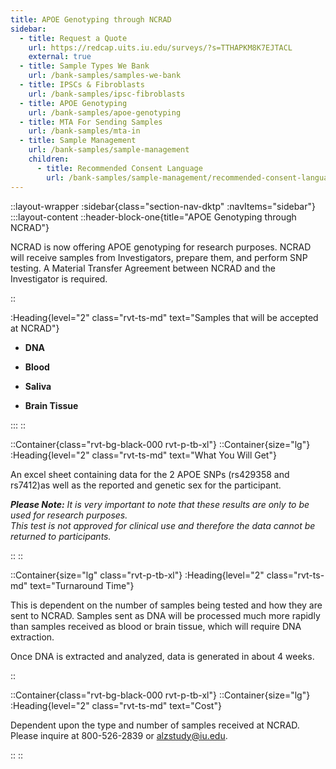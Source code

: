 ```yaml
---
title: APOE Genotyping through NCRAD
sidebar:
  - title: Request a Quote
    url: https://redcap.uits.iu.edu/surveys/?s=TTHAPKM8K7EJTACL
    external: true
  - title: Sample Types We Bank
    url: /bank-samples/samples-we-bank
  - title: IPSCs & Fibroblasts
    url: /bank-samples/ipsc-fibroblasts
  - title: APOE Genotyping
    url: /bank-samples/apoe-genotyping
  - title: MTA For Sending Samples
    url: /bank-samples/mta-in
  - title: Sample Management
    url: /bank-samples/sample-management
    children:
      - title: Recommended Consent Language
        url: /bank-samples/sample-management/recommended-consent-language
---
```


::layout-wrapper
:sidebar{class="section-nav-dktp" :navItems="sidebar"}
:::layout-content
::header-block-one{title="APOE Genotyping through NCRAD"}

  <p>NCRAD is now offering APOE genotyping for research purposes. NCRAD will receive samples from Investigators, prepare them, and perform SNP testing. A Material Transfer Agreement between NCRAD and the Investigator is required.</p>
  ::

:Heading{level="2" class="rvt-ts-md" text="Samples that will be accepted at NCRAD"}

  <ul>
    <li><p><strong>DNA</strong></p></li>
    <li><p><strong>Blood</strong></p></li>
    <li><p><strong>Saliva</strong></p></li>
    <li><p><strong>Brain Tissue</strong></p></li>
  </ul>
:::
::

::Container{class="rvt-bg-black-000 rvt-p-tb-xl"}
::Container{size="lg"}
:Heading{level="2" class="rvt-ts-md" text="What You Will Get"}

<p>An excel sheet containing data for the 2 APOE SNPs (rs429358 and rs7412)as well as the reported and genetic sex for the participant.</p>
<p><em><strong>Please Note:</strong> It is very important to note that these results are only to be used for research purposes. <br/> This test is not approved for clinical use and therefore the data cannot be returned to participants.</em></p>
::
::

::Container{size="lg" class="rvt-p-tb-xl"}
:Heading{level="2" class="rvt-ts-md" text="Turnaround Time"}

  <p>This is dependent on the number of samples being tested and how they are sent to NCRAD. Samples sent as DNA will be processed much more rapidly than samples received as blood or brain tissue, which will require DNA extraction.</p>
  <p>Once DNA is extracted and analyzed, data is generated in about 4 weeks.</p>
::

::Container{class="rvt-bg-black-000 rvt-p-tb-xl"}
::Container{size="lg"}
:Heading{level="2" class="rvt-ts-md" text="Cost"}

  <p>Dependent upon the type and number of samples received at NCRAD. Please inquire at 800-526-2839 or <a href="mailto:alzstudy@iu.edu" class="rvt-cta email">alzstudy@iu.edu</a>.</p>
  ::
::
